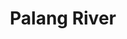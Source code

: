---
title: "Palang River"
title_bn: "পালাং নদী"
description: "It emerges from Arial Khan river at the boundary line of Shariatpur and madaripur district and ends by meeting with Moynakata river at Kutubpur."
---